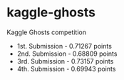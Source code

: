 # kaggle-ghosts
Kaggle Ghosts competition

* 1st. Submission - 0.71267 points
* 2nd. Submission - 0.68809 points
* 3rd. Submission - 0.73157 points
* 4th. Submission - 0.69943 points
